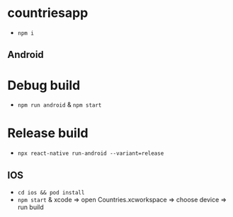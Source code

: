 # countriesapp

- `npm i`

## Android

# Debug build 
  - `npm run android` & `npm start`
# Release build 
  - `npx react-native run-android --variant=release`

## IOS

  - `cd ios && pod install`
  - `npm start` & xcode => open Countries.xcworkspace => choose device => run build